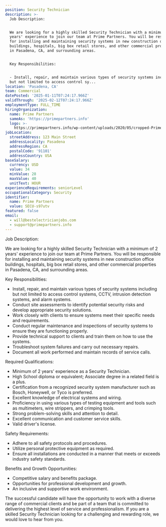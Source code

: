 ```yaml
---
position: Security Technician
description: >-
  Job Description:


  We are looking for a highly skilled Security Technician with a minimum of 2
  years' experience to join our team at Prime Partners. You will be responsible
  for installing and maintaining security systems in new construction office
  buildings, hospitals, big box retail stores, and other commercial properties
  in Pasadena, CA, and surrounding areas.


  Key Responsibilities:


  - Install, repair, and maintain various types of security systems including
  but not limited to access control sy...
location: 'Pasadena, CA'
team: Commercial
datePosted: '2025-01-11T07:24:17.966Z'
validThrough: '2025-02-12T07:24:17.966Z'
employmentType: FULL_TIME
hiringOrganization:
  name: Prime Partners
  sameAs: 'https://primepartners.info'
  logo: >-
    https://primepartners.info/wp-content/uploads/2020/05/cropped-Prime-Partners-Logo-NO-BG-1-1.png
jobLocation:
  streetAddress: 123 Main Street
  addressLocality: Pasadena
  addressRegion: CA
  postalCode: '91101'
  addressCountry: USA
baseSalary:
  currency: USD
  value: 34
  minValue: 28
  maxValue: 40
  unitText: HOUR
experienceRequirements: seniorLevel
occupationalCategory: Security
identifier:
  name: Prime Partners
  value: SECU-s97utv
featured: false
email:
  - will@bestelectricianjobs.com
  - support@primepartners.info
---
```




Job Description:

We are looking for a highly skilled Security Technician with a minimum of 2 years' experience to join our team at Prime Partners. You will be responsible for installing and maintaining security systems in new construction office buildings, hospitals, big box retail stores, and other commercial properties in Pasadena, CA, and surrounding areas.

Key Responsibilities:

- Install, repair, and maintain various types of security systems including but not limited to access control systems, CCTV, intrusion detection systems, and alarm systems.
- Conduct site assessments to identify potential security risks and develop appropriate security solutions.
- Work closely with clients to ensure systems meet their specific needs and requirements.
- Conduct regular maintenance and inspections of security systems to ensure they are functioning properly.
- Provide technical support to clients and train them on how to use the systems.
- Troubleshoot system failures and carry out necessary repairs.
- Document all work performed and maintain records of service calls.

Required Qualifications:

- Minimum of 2 years' experience as a Security Technician.
- High School diploma or equivalent; Associate degree in a related field is a plus.
- Certification from a recognized security system manufacturer such as Bosch, Honeywell, or Tyco is preferred.
- Excellent knowledge of electrical systems and wiring.
- Proficiency in using various types of testing equipment and tools such as multimeters, wire strippers, and crimping tools.
- Strong problem-solving skills and attention to detail.
- Excellent communication and customer service skills.
- Valid driver's license.

Safety Requirements:

- Adhere to all safety protocols and procedures.
- Utilize personal protective equipment as required.
- Ensure all installations are conducted in a manner that meets or exceeds industry safety standards.

Benefits and Growth Opportunities:

- Competitive salary and benefits package.
- Opportunities for professional development and growth.
- An inclusive and supportive work environment.

The successful candidate will have the opportunity to work with a diverse range of commercial clients and be part of a team that is committed to delivering the highest level of service and professionalism. If you are a skilled Security Technician looking for a challenging and rewarding role, we would love to hear from you.
